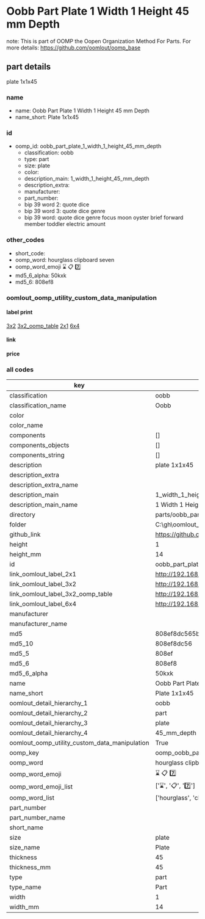 # Oobb Part Plate 1 Width 1 Height 45 mm Depth  

note: This is part of OOMP the Oopen Organization Method For Parts. For more details: https://github.com/oomlout/oomp_base

##  part details
  



plate 1x1x45



### name
* name: Oobb Part Plate 1 Width 1 Height 45 mm Depth
* name_short: Plate 1x1x45 
### id
* oomp_id: oobb_part_plate_1_width_1_height_45_mm_depth
  * classification: oobb
  * type: part
  * size: plate
  * color: 
  * description_main: 1_width_1_height_45_mm_depth
  * description_extra: 
  * manufacturer: 
  * part_number: 
  * bip 39 word 2: quote dice
  * bip 39 word 3: quote dice genre
  * bip 39 word: quote dice genre focus moon oyster brief forward member toddler electric amount

### other_codes
* short_code: 
* oomp_word: hourglass clipboard seven
* oomp_word_emoji :hourglass: :clipboard: :seven:
* md5_6_alpha: 50kxk
* md5_6: 808ef8






### oomlout_oomp_utility_custom_data_manipulation
#### label print
[3x2](http://192.168.1.245:1112/?label=oomp%2050kxk)
[3x2_oomp_table](http://192.168.1.108:1112/?label=oomp%2050kxk)
[2x1](http://192.168.1.242:1112/?label=oomp%2050kxk)
[6x4](http://192.168.1.55:1112/?label=oomp%2050kxk)    

#### link

                              

#### price







### all codes 
| key | value |  
| --- | --- |  
| classification | oobb |  
| classification_name | Oobb |  
| color |  |  
| color_name |  |  
| components | [] |  
| components_objects | [] |  
| components_string | [] |  
| description | plate 1x1x45 |  
| description_extra |  |  
| description_extra_name |  |  
| description_main | 1_width_1_height_45_mm_depth |  
| description_main_name | 1 Width 1 Height 45 mm Depth |  
| directory | parts/oobb_part_plate_1_width_1_height_45_mm_depth |  
| folder | C:\gh\oomlout_oobb_version_4_generated_parts\things\oobb_part_plate_1_width_1_height_45_mm_depth |  
| github_link | https://github.com/oomlout/oomlout_oomp_part_src/tree/main/parts/oobb_part_plate_1_width_1_height_45_mm_depth |  
| height | 1 |  
| height_mm | 14 |  
| id | oobb_part_plate_1_width_1_height_45_mm_depth |  
| link_oomlout_label_2x1 | http://192.168.1.242:1112/?label=oomp%2050kxk |  
| link_oomlout_label_3x2 | http://192.168.1.245:1112/?label=oomp%2050kxk |  
| link_oomlout_label_3x2_oomp_table | http://192.168.1.108:1112/?label=oomp%2050kxk |  
| link_oomlout_label_6x4 | http://192.168.1.55:1112/?label=oomp%2050kxk |  
| manufacturer |  |  
| manufacturer_name |  |  
| md5 | 808ef8dc565bc37e79c7c5a2c20f5d80 |  
| md5_10 | 808ef8dc56 |  
| md5_5 | 808ef |  
| md5_6 | 808ef8 |  
| md5_6_alpha | 50kxk |  
| name | Oobb Part Plate 1 Width 1 Height 45 mm Depth |  
| name_short | Plate 1x1x45  |  
| oomlout_detail_hierarchy_1 | oobb |  
| oomlout_detail_hierarchy_2 | part |  
| oomlout_detail_hierarchy_3 | plate |  
| oomlout_detail_hierarchy_4 | 45_mm_depth |  
| oomlout_oomp_utility_custom_data_manipulation | True |  
| oomp_key | oomp_oobb_part_plate_1_width_1_height_45_mm_depth |  
| oomp_word | hourglass clipboard seven |  
| oomp_word_emoji | :hourglass: :clipboard: :seven: |  
| oomp_word_emoji_list | [':hourglass:', ':clipboard:', ':seven:'] |  
| oomp_word_list | ['hourglass', 'clipboard', 'seven'] |  
| part_number |  |  
| part_number_name |  |  
| short_name |  |  
| size | plate |  
| size_name | Plate |  
| thickness | 45 |  
| thickness_mm | 45 |  
| type | part |  
| type_name | Part |  
| width | 1 |  
| width_mm | 14 |  
